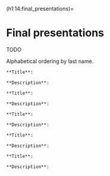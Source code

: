 (h1:14:final_presentations)=
# Final presentations

TODO

Alphabetical ordering by last name.

```{admonition} [NAME] [emoji]
**Title**: 

**Description**: 
```



```{admonition} [NAME] [emoji]
**Title**: 

**Description**: 
```



```{admonition} [NAME] [emoji]
**Title**: 

**Description**: 
```



```{admonition} [NAME] [emoji]
**Title**: 

**Description**: 
```



```{admonition} [NAME] [emoji]
**Title**: 

**Description**: 
```